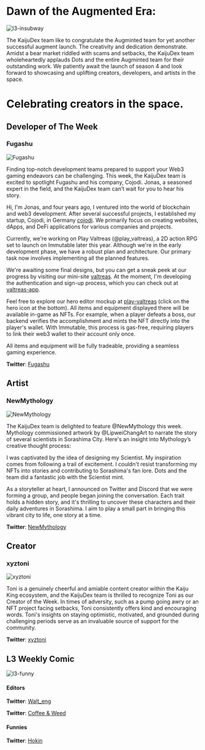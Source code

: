 # Dawn of the Augmented Era:

![l3-insubway](/images/article4/L3-in-Subway.png "600, 600")

The KaijuDex team like to congratulate the Augminted team for yet another successful augment launch. The creativity and dedication demonstrate. Amidst a bear market riddled with scams and setbacks, the KaijuDex team wholeheartedly applauds Dots and the entire Augminted team for their outstanding work. We patiently await the launch of season 4 and look forward to showcasing and uplifting creators, developers, and artists in the space.

# Celebrating creators in the space.

## Developer of The Week

### Fugashu

![Fugashu](/images/article4/Fugashu.jpg "200, 200")


Finding top-notch development teams prepared to support your Web3 gaming endeavors can be challenging. This week, the KaijuDex team is excited to spotlight Fugashu and his company, Cojodi. Jonas, a seasoned expert in the field, and the KaijuDex team can’t wait for you to hear his story.

Hi, I'm Jonas, and four years ago, I ventured into the world of blockchain and web3 development. After several successful projects, I established my startup, Cojodi, in Germany [cojodi](https://cojodi.com). We primarily focus on creating websites, dApps, and DeFi applications for various companies and projects.

Currently, we're working on Play Valtreas (@play_valtreas), a 2D action RPG set to launch on Immutable later this year. Although we're in the early development phase, we have a robust plan and architecture. Our primary task now involves implementing all the planned features.

We're awaiting some final designs, but you can get a sneak peek at our progress by visiting our mini-site [valtreas](https://valtreas.com). At the moment, I'm developing the authentication and sign-up process, which you can check out at [valtreas-app](https://dev.app.valtreas.com).

Feel free to explore our hero editor mockup at [play-valtreas](https://dev.app.valtreas.com/play) (click on the hero icon at the bottom). All items and equipment displayed there will be available in-game as NFTs. For example, when a player defeats a boss, our backend verifies the accomplishment and mints the NFT directly into the player's wallet. With Immutable, this process is gas-free, requiring players to link their web3 wallet to their account only once.

All items and equipment will be fully tradeable, providing a seamless gaming experience.

**Twitter**: [Fugashu](https://twitter.com/fugashu_cojodi)


## Artist

### NewMythology
![NewMythology](/images/article4/newMythology.jpg "200, 200")


The KaijuDex team is delighted to feature @NewMythology this week. Mythology commissioned artwork by @LipweiChangArt to narrate the story of several scientists in Sorashima City. Here's an insight into Mythology’s creative thought process:

I was captivated by the idea of designing my Scientist. My inspiration comes from following a trail of excitement. I couldn't resist transforming my NFTs into stories and contributing to Sorashima's fan lore. Dots and the team did a fantastic job with the Scientist mint.

As a storyteller at heart, I announced on Twitter and Discord that we were forming a group, and people began joining the conversation. Each trait holds a hidden story, and it's thrilling to uncover these characters and their daily adventures in Sorashima. I aim to play a small part in bringing this vibrant city to life, one story at a time.

**Twitter**: [NewMythology](https://twitter.com/NewMythology)

## Creator

### xyztoni
![xyztoni](/images/article4/xyztoni.png "200, 200")

Toni is a genuinely cheerful and amiable content creator within the Kaiju King ecosystem, and the KaijuDex team is thrilled to recognize Toni as our Creator of the Week. In times of adversity, such as a pump going awry or an NFT project facing setbacks, Toni consistently offers kind and encouraging words. Toni's insights on staying optimistic, motivated, and grounded during challenging periods serve as an invaluable source of support for the community.

**Twitter**: [xyztoni](https://twitter.com/xyztoni)


## L3 Weekly Comic
![l3-funny](/images/article4/L3_unleases_alpha_bot_into_sorashima_city.png "800, 800")


#### Editors
**Twitter**: [Walt_eng](https://twitter.com/Walt_eng)

**Twitter**: [Coffee & Weed](https://twitter.com/erc1337_Coffee)

#### Funnies

**Twitter**: [Hokin](https://twitter.com/hokin26)
